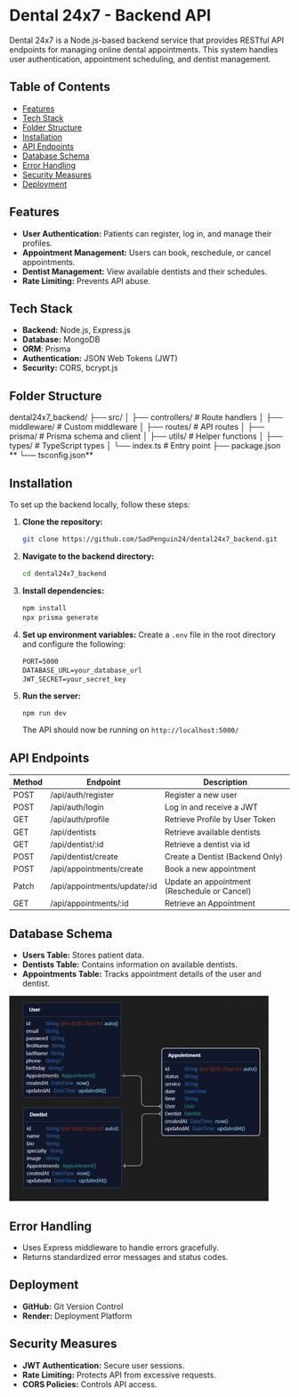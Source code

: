 # Dental 24x7 - Backend API

Dental 24x7 is a Node.js-based backend service that provides RESTful API endpoints for managing online dental appointments. This system handles user authentication, appointment scheduling, and dentist management.

## Table of Contents

- [Features]()
- [Tech Stack]()
- [Folder Structure]()
- [Installation]()
- [API Endpoints]()
- [Database Schema]()
- [Error Handling]()
- [Security Measures]()
- [Deployment]()

## Features

- **User Authentication:** Patients can register, log in, and manage their profiles.
- **Appointment Management:** Users can book, reschedule, or cancel appointments.
- **Dentist Management:** View available dentists and their schedules.
- **Rate Limiting:** Prevents API abuse.

## Tech Stack

- **Backend:** Node.js, Express.js
- **Database:** MongoDB
- **ORM**: Prisma
- **Authentication:** JSON Web Tokens (JWT)
- **Security:** CORS, bcrypt.js

## Folder Structure

dental24x7_backend/
├── src/
│ ├── controllers/ # Route handlers
│ ├── middleware/ # Custom middleware
│ ├── routes/ # API routes
│ ├── prisma/ # Prisma schema and client
│ ├── utils/ # Helper functions
│ ├── types/ # TypeScript types
│ └── index.ts # Entry point
├── package.json
** └── tsconfig.json**

## Installation

To set up the backend locally, follow these steps:

1. **Clone the repository:**

   ```bash
   git clone https://github.com/SadPenguin24/dental24x7_backend.git
   ```

2. **Navigate to the backend directory:**

   ```bash
   cd dental24x7_backend
   ```

3. **Install dependencies:**

   ```bash
   npm install
   npx prisma generate
   ```

4. **Set up environment variables:**
   Create a `.env` file in the root directory and configure the following:

   ```env
   PORT=5000
   DATABASE_URL=your_database_url
   JWT_SECRET=your_secret_key
   ```

5. **Run the server:**

   ```bash
   npm run dev
   ```

   The API should now be running on `http://localhost:5000/`

## API Endpoints

| Method | Endpoint                     | Description                                  |
| ------ | ---------------------------- | -------------------------------------------- |
| POST   | /api/auth/register           | Register a new user                          |
| POST   | /api/auth/login              | Log in and receive a JWT                     |
| GET    | /api/auth/profile            | Retrieve Profile by User Token               |
| GET    | /api/dentists                | Retrieve available dentists                  |
| GET    | /api/dentist/:id             | Retrieve a dentist via id                    |
| POST   | /api/dentist/create          | Create a Dentist (Backend Only)              |
| POST   | /api/appointments/create     | Book a new appointment                       |
| Patch  | /api/appointments/update/:id | Update an appointment (Reschedule or Cancel) |
| GET    | /api/appointments/:id        | Retrieve an Appointment                      |

## Database Schema

- **Users Table:** Stores patient data.
- **Dentists Table:** Contains information on available dentists.
- **Appointments Table:** Tracks appointment details of the user and dentist.

![1743576389700](image/README/1743576389700.png)

## Error Handling

- Uses Express middleware to handle errors gracefully.
- Returns standardized error messages and status codes.

## Deployment

- **GitHub:** Git Version Control
- **Render:** Deployment Platform

## Security Measures

- **JWT Authentication:** Secure user sessions.
- **Rate Limiting:** Protects API from excessive requests.
- **CORS Policies:** Controls API access.
